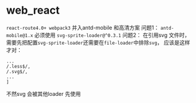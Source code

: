 # web_react
`react-route4.0+ webpack3` 
并入antd-mobile 和高清方案
问题1：
`antd-mobile@1.x` 必须使用 `svg-sprite-loader@^0.3.1`
问题2：
在引用svg 文件时，需要先把配置`svg-sprite-loader`还需要在`file-loader`中排除`svg`，
应该是这样才对：
```exclude: [
...
/.less$/,
/.svg$/,
...
]
```

不然svg 会被其他loader 先使用
